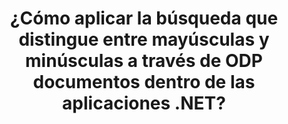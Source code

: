 ---
############################# Static ############################
layout: "auto-gen-gist"
draft: false
path: "es/search/net/case-sensitive/odp/"
otherformats: PDF DOC DOT DOCX DOCM DOTX DOTM TXT ODT OTT RTF XLS XLT XLSX XLSM XLSB XLTX XLTM XLA XLAM ODS OTS CSV TSV XML PPT PPS POT PPTX PPTM POTX POTM PPSX PPSM PST OST EML EMLX MSG ONE ZIP XHTML MHTML MD CHM EPUB  FB2 

############################# Head ############################
head_title: "Aplicar búsqueda de texto con distinción entre mayúsculas y minúsculas a través de ODP documentos a través de .NET"
head_description: "GroupDocs.Search .NET API permite a los programadores de software aplicar la búsqueda de texto que distingue entre mayúsculas y minúsculas y encontrar la secuencia exacta de palabras en ODP documentos a través de .NET API."

############################# Header ############################
title: "¿Cómo aplicar la búsqueda que distingue entre mayúsculas y minúsculas a través de ODP documentos dentro de las aplicaciones .NET?"
description: "GroupDocs.Search .NET API permite a los desarrolladores de software aplicar búsquedas de texto con distinción entre mayúsculas y minúsculas a través de varios tipos de documentos como PDF, HTML, DOCX, PPTX, XLSX y más dentro de las aplicaciones .NET."

######################### Download Button #######################
button:
    enable: true

############################# About ############################
about:
    enable: true
    title: "¿Qué es la búsqueda sensible a mayúsculas y minúsculas y cómo lograrla a través de .NET?"
    content: |
      Existen numerosas técnicas de búsqueda útiles que pueden ayudar a los usuarios a buscar en varios tipos de documentos una combinación particular de palabras u otros datos. La búsqueda sensible a mayúsculas y minúsculas es una técnica muy útil que permite a los usuarios buscar documentos y páginas web, ya sea que las letras mayúsculas y minúsculas se traten como diferentes o iguales. Por ejemplo, "Computadora", "computadora" y "COMPUTADORA" se tratarán como palabras diferentes porque la letra "C" está en mayúsculas en la primera instancia, en minúsculas en la segunda y todas en mayúsculas en la tercera. GroupDocs.Search for .NET es una conveniente API de búsqueda de documentos de alto rendimiento que permite al creador de software crear aplicaciones y herramientas de software para realizar búsquedas de texto e indexación de documentos con facilidad. La API brinda compatibilidad con algunos de los formatos de archivo más utilizados, como PDF, HTML, correo electrónico de Outlook, Microsoft Office Word, hojas de cálculo de Excel, presentaciones de PowerPoint, MSG de Outlook, PST y muchos más. Otra característica útil es que puede identificar consultas de búsqueda escritas en un idioma que no coincide con la distribución de su teclado.

############################# content ############################
steps:
    enable: true
    block:
    - title_left: "Realice una búsqueda con distinción entre mayúsculas y minúsculas en ODP Documentos a través de .NET"
      content_left: |
       GroupDocs.Search .NET API permite a los programadores de software agregar funciones de búsqueda que distinguen entre mayúsculas y minúsculas dentro de su propia aplicación C# .NET. El siguiente ejemplo de código .NET ilustra cómo lograr una búsqueda que distingue entre mayúsculas y minúsculas con una consulta en forma de texto en archivos ODP con solo un par de líneas de código.

      title_right: "Aplicar búsqueda con distinción entre mayúsculas y minúsculas en ODP Documentos"
      content_right: |
         * Identifique la ruta a la carpeta de índice, así como a la carpeta de documentos.
         * Genere un índice en la carpeta especificada llamando a la instancia de la clase [Índice](https://apireference.groupdocs.com/search/net/groupdocs.search/index/constructors/2)
         * Indexación de documentos de la carpeta especificada llamando a la instancia de la clase [Add](https://apireference.groupdocs.com/search/net/groupdocs.search.index/add/methods/1)
         * Inicializa una nueva instancia de la clase [SearchOptions](https://apireference.groupdocs.com/search/net/groupdocs.search.options/searchoptions)
         * Habilitar la búsqueda sensible a mayúsculas llamando al método [UseCaseSensitiveSearch](https://apireference.groupdocs.com/search/net/groupdocs.search.options/searchoptions/properties/usecasesensitivesearch)
         * Definir cadena de búsqueda y comenzar a buscar
         
        
      gisthash: "805df69ebb1145d5c15c212431de1395"
      gistfile: "case-sensitive_in_text_queries_dotnet.cs"

    - title_left: "Realizar búsquedas con distinción entre mayúsculas y minúsculas en forma de objeto a través de .NET"
      content_left: |
        GroupDocs.Search .NET brinda a los desarrolladores de software el poder de descubrir palabras teniendo en cuenta las letras mayúsculas y minúsculas dentro de la aplicación .NET. El siguiente ejemplo de código .NET ilustra cómo aplicar una búsqueda que distingue entre mayúsculas y minúsculas con una consulta en forma de objeto en documentos ODP.

      title_right: "Haga una búsqueda que distinga entre mayúsculas y minúsculas en ODP Documentos"
      content_right: |
        * Identifique la ruta a la carpeta de índice, así como a la carpeta de documentos.
        * Genere un índice en la carpeta especificada llamando a la instancia de la clase [Índice](https://apireference.groupdocs.com/search/net/groupdocs.search/index/constructors/2)
        * Indexación de documentos de la carpeta especificada llamando a la instancia de la clase [Add](https://apireference.groupdocs.com/search/net/groupdocs.search.index/add/methods/1)
        * Inicializa una nueva instancia de la clase [SearchOptions](https://apireference.groupdocs.com/search/net/groupdocs.search.options/searchoptions)
        * Habilitar la búsqueda sensible a mayúsculas llamando al método [UseCaseSensitiveSearch](https://apireference.groupdocs.com/search/net/groupdocs.search.options/searchoptions/properties/usecasesensitivesearch)
        * Crear consulta de búsqueda en forma de objeto llamando al método [CreateWordQuery](https://apireference.groupdocs.com/search/net/groupdocs.search/searchquery/methods/createwordquery)
        * Comience a buscar y muestre los resultados de búsqueda
     
      gisthash: "846d0dd11f88a59d62f083e33e84286b"
      gistfile: "case-sensitive_search_in_object_queries_dotnet.cs"

    - title_left: "Requisitos del sistema"
      content_left: |
       GroupDocs.Search for .NET es compatible con todas las principales plataformas y sistemas operativos. Para obtener una guía completa de requisitos del sistema, visite [requisitos del sistema](https://docs.groupdocs.com/search/net/system-requirements/) antes de ejecutar el código a continuación, asegúrese de tener los siguientes requisitos previos instalados en su sistema:
         * Sistemas Operativos: Microsoft Windows, Linux, Mac OS
         * Entorno de desarrollo: Visual Studio, Xamarin, MonoDevelop, etc.
         * Marcos: .NET Framework, .NET Standard, .NET Core, Mono
         * Obtenga la última versión de GroupDocs.Search para las API de .NET de [NuGet](https://www.nuget.org/packages/GroupDocs.search/)
        
      title_right: "Por qué usar GroupDocs.Search"
      content_right: |
        * Creación de índices de búsqueda tanto en memoria como en disco.
        * Capacidad de indexación de un archivo, secuencia o estructura.
        * Soporte de indexación de documentos protegidos por contraseña.
        * Soporte para la fusión de varios índices.
        * Documento de filtro durante la indexación de búsqueda.
        * Compatibilidad con el corrector ortográfico durante la búsqueda.
        * Los caracteres combinados son totalmente compatibles
        * La combinación de diferentes tipos de búsqueda en una consulta de búsqueda.
        * Compatibilidad con búsquedas de palabras simples y expresiones regulares
        * Totalmente compatible con el reemplazo de alias en las consultas de búsqueda.

demos:
    enable: true


more_formats:
    enable: true


back_to_top:
    enable: true
---
